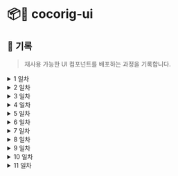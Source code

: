 # 📦🎨 cocorig-ui

## 📓 기록

> 재사용 가능한 UI 컴포넌트를 배포하는 과정을 기록합니다.

<details><summary>
1 일차
</summary>

### setting , npm 배포 테스트

</details>

<details><summary>
2 일차
</summary>

### 역할에 맞는 color 색상 지정

- const 단언으로 상수 관리

  Color객체를 정의할 때 TypeScript의 as const를 사용하여 모든 필드를 리터럴 타입으로 선언하면, 읽기 전용으로 타입이 추론되어 지정된 값 외의 값을 할당할 수 없다. 따라서 의도하지 않은 값 변경을 방지할 수 있다.

</details>

<details><summary>
3 일차
</summary>

### spacing 스타일

 <br>
  spacing은 @emotion의 SerializedStyles를 return 하는 함수로 아래 코드와 같이 사용할 수 있지만 Emotion css props 에러가 발생했다. 이 에러는 Emotion의 css 함수를 사용하여 생성된 스타일 객체를 문자열로 변환하려고 시도했기 때문에 발생한 현상이다.

```tsx
<button css={[spacing.mx(3), spacing.my(4)]}>버튼</button>
```

- 에러 메세지

> You have tried to stringify object returned from `css` function. It isn't supposed to be used directly (e.g. as value of the `className` prop), but rather handed to emotion so it can handle it (e.g. as value of `css` prop).,You have tried to stringify object returned from `css` function. It isn't supposed to be used directly (e.g. as value of the `className` prop), but rather handed to emotion so it can handle it (e.g. as value of `css` prop).

```tsx
<button css={spacing.my(4)}>버튼</button>
```

- 에러 메세지

> css="You have tried to stringify object returned from `css` function. It isn't supposed to be used directly (e.g. as value of the `className` prop), but rather handed to emotion so it can handle it (e.g. as value of `css` prop)."

따라서 각 페이지마다 `/** @jsxImportSource @emotion/react */` 주석을 달아주는 방법이 있고, `craco 설치` 및 설정해 주는 방법이 있는데 아래와 같이 `styled 컴포넌트`를 생성해서 적용하는 방법도 있다.

```tsx
import { spacing } from "./spacing";
import styled from "@emotion/styled";

const Button = styled.button`
  ${[spacing.mx(2), spacing.my(6)]}
`;
const Box = styled.div`
  ${spacing.m(2)}
`;
export const Test = () => {
  return (
    <>
      <Button>button</Button>
      <Box>box</Box>
    </>
  );
```

</details>

<details><summary>
4 일차
</summary>

### typography 컴포넌트

</details>

<details><summary>
5 일차
</summary>

### spacing 스타일

</details>

<details><summary>
6 일차
</summary>

### button 컴포넌트

</details>

<details><summary>
7 일차
</summary>

### input 컴포넌트

input 컴포넌트를 구현하던 중 버튼 컴포넌트처럼 사이즈를 prop으로 받아와서 스타일을 동적으로 변경하는 게 좋을 거 같다 생각해서 ` width: 100%, height: auto`로 하고 padding 값으로만 사이즈를 조절하게 끔 구현하였다.

처음엔 아래와 같이 icon이 있는 input과 없는 Input의 padding-left, padding-right을 다르게 줘야 하게 때문에 hasIcon, default로 나누고, 해당하는 size 값을 반환해 스타일을 지정해 줬었다. 사이즈는 받아서 스타일을 주는 게 좋을지, height 값을 prop으로 받아서 스타일을 유동적으로 변경하는 게 좋을지 고민이다. height으로 높이만 지정하고, padding은 비례하게 하면 될까? <br>

일단 size에 따라 다르게 height와 padding이 지정되도록 해서 아이콘 유무에 따라 padding 값을 더 주는 식으로 코드를 변경했다. 똑같은 비율로 변경하려고 하다가 하드 코딩한 거 같다..🥲

주요 코드만 보면 다음과 같다.

```tsx
///...
const SIZE_SET: {
  [key in Size]: {
    paddingLeft: string | SpacingStyles;
    paddingRight: string | SpacingStyles;
  };
} = {
  sm: {
    paddingLeft: spacing.pl(3),
    paddingRight: spacing.pr(3),
  },
  md: {
    paddingLeft: spacing.pl(4),
    paddingRight: spacing.pr(4),
  },
  lg: {
    paddingLeft: spacing.pl(6),
    paddingRight: spacing.pr(6),
  },
} as const;

const HEIGHT_SIZE_SET: { [key in Size]: string } = {
  sm: '2rem',
  md: '3rem',
  lg: '4rem',
} as const;

const FONT_SIZE_SET: { [key in Size]: string } = {
  sm: '.875rem',
  md: '1rem',
  lg: '1.125rem',
} as const;
///...

const Input = (
  {
    type = 'text',
    leftIcon,
    rightIcon,
    variant,
    helperText,
    inputSize = 'md',
    radius = 'default',
    iconSize,
    ...props
  }: InputProps,
  ref: ForwardedRef<HTMLInputElement>,
) => {
  const borderColor = getColorStyle(variant);
  const helperTextColor = getColorStyle(variant);
  const hasLeftIcon = !!leftIcon;
  const hasRightIcon = !!rightIcon;
  const sizeStyle = SIZE_SET[inputSize];
  let paddingLeft = sizeStyle.paddingLeft;
  let paddingRight = sizeStyle.paddingRight;

  if (hasLeftIcon) {
    paddingLeft = css`
      padding-left: calc(32px + ${iconSize ? `${iconSize}px` : '30px'});
    `;
  }

  if (hasRightIcon) {
    paddingRight = css`
      padding-right: calc(32px + ${iconSize ? `${iconSize}px` : '30px'});
    `;
  }

  return (
    <Wrapper>
      <div style={{ position: 'relative', display: 'flex', width: '100%' }}>
        {leftIcon && (
          <IconBox className="leftIcon" iconSize={iconSize}>
            {leftIcon}
          </IconBox>
        )}
        <BaseInput
          type={type}
          ref={ref}
          borderColor={borderColor}
          radius={radius}
          textSize={inputSize}
          heightSize={HEIGHT_SIZE_SET[inputSize]}
          paddingLeft={paddingLeft}
          paddingRight={paddingRight}
          {...props}
        />
        {rightIcon && (
          <IconBox className="rightIcon" iconSize={iconSize}>
            {rightIcon}
          </IconBox>
        )}
      </div>
      {helperText && (
        <HelperText
          color={helperTextColor}
          textSize={inputSize}
          heightSize={HEIGHT_SIZE_SET[inputSize]}
        >
          {helperText}
        </HelperText>
      )}
    </Wrapper>
  );
};

//...

const BaseInput = styled.input<{
  borderColor: string;
  radius: ComponentBorderKey;
  textSize: Size;
  heightSize: string;
  paddingLeft: string | SpacingStyles;
  paddingRight: string | SpacingStyles;
}>`
  height: ${({ heightSize }) => heightSize};
  font-size: ${({ textSize }) => FONT_SIZE_SET[textSize]};
  ${({ paddingLeft }) => paddingLeft};
  ${({ paddingRight }) => paddingRight};
`;

export default forwardRef(Input);
```

</details>

<details><summary>
8 일차
</summary>

### Breadcrumb 컴포넌트

`Breadcrumb`은 유저에게 웹사이트 내에서 현재 위치를 시각적으로 알려주는 네비게이션 요소이다.
각 경로 name과 url을 담은 breadcrumbItems배열을 기반으로 해당 페이지는 어떤 카테고리에 속해있는지를 알려주는 역할을 한다.
`Components > Breadcrumb` 이런식으로 `>`로 구분되어 표시되게 구현하였다.

아래와 같이 Breadcrumb 컴포넌트를 사용할 수 있다.

```tsx
//next.js 사용예시
'use client';

import React from 'react';
import { usePathname } from 'next/navigation';

const paths = usePathname();
// 경로 name과 url을 담은 breadcrumbItems배열로 current pathname을 받아서 사용할 수도 있다.
const breadcrumbItems = [
  { name: 'Home', url: '/' },
  { name: 'Ui', url: `${paths}` },
];
//..
<Breadcrumb
  paths={breadcrumbItems}
  containerClasses="breadcrumb-container"
  listClasses="breadcrumb-item"
  activeClasses="active"
/>;
```

<br>

지금 Breadcrumb 컴포넌트의 스타일은 고정적이기 때문에 사이즈나 구분자를 선택할 수 있게 리팩토링 해야 할 것 같다.

</details>

<details><summary>
9 일차
</summary>

### Tooltip 컴포넌트

Tooltip 컴포넌트는 텍스트, 아이콘, 버튼 등 텍스트 없이 그래픽 형태로만 이루어진 아이콘이나 서비스에 따라 특별히 사용되는 버튼명 등등 ui 요소의 기능을 보조 설명하기 위해 필요한 컴포넌트이다.

아래와 같이 Tooltip 컴포넌트를 사용할 수 있다.

```tsx
// 사용예시
<Tooltip message="메뉴" direction="left" variant="info">
  <Menu />
</Tooltip>
```

Tooltip 안에 들어갈 message, Tooltip을 나타낼 방향, Tooltip 배경색을 나타내줄 variant 속성을 전달해 줘야 한다.
<br>

```tsx
// Tooltip 컴포넌트
const Tooltip = (
  { children, message, variant, direction }: TooltipProps,
  ref: ForwardedRef<HTMLDivElement>,
) => {
  return (
    <Wrapper ref={ref}>
      {children}
      <TooltipContainer
        variant={variant}
        className={`tooltip ${direction}`}
        direction={direction}
      >
        {message}
      </TooltipContainer>
    </Wrapper>
  );
};
```

Menu 컴포넌트(children)를 중심으로 TooltipContainer는 direction 속성에 따라 Tooltip의 방향을 결정된다.

마우스 호버 인터랙션에 의해 나타나는데 마우스 장치가 없을 환경을 고려해서 키보드 장치로도 작동될 수 있도록 추가해야겠다.

</details>

<details><summary>
10 일차
</summary>

### Menu 컴포넌트

</details>

<details><summary>
11 일차
</summary>

### Navbar 컴포넌트

</details>

